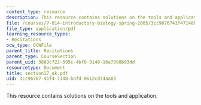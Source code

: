 ```yaml
---
content_type: resource
description: This resource contains solutions on the tools and application.
file: /courses/7-014-introductory-biology-spring-2005/3cc9676741f47148bafd0612cd34aa03_section17_ak.pdf
file_type: application/pdf
learning_resource_types:
- Recitations
ocw_type: OCWFile
parent_title: Recitations
parent_type: CourseSection
parent_uid: 3889c722-095c-4bf0-9140-16a7998b93dd
resourcetype: Document
title: section17_ak.pdf
uid: 3cc96767-41f4-7148-bafd-0612cd34aa03
---
```

This resource contains solutions on the tools and application.

